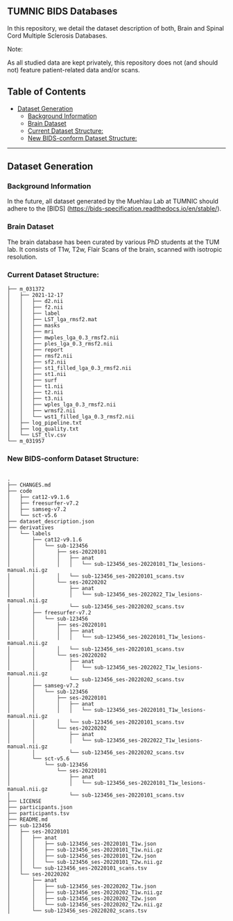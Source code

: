 ## TUMNIC BIDS Databases

In this repository, we detail the dataset description of both, Brain and Spinal Cord Multiple Sclerosis Databases.

Note:

As all studied data are kept privately, this repository does not (and should not) feature patient-related data and/or scans.

## Table of Contents

- [Dataset Generation](#dataset-generation)
  * [Background Information](#background-information)
  * [Brain Dataset](#brain-dataset)
  * [Current Dataset Structure:](#current-dataset-structure-)
  * [New BIDS-conform Dataset Structure:](#new-bids-conform-dataset-structure-)
  
- - -

## Dataset Generation
### Background Information 

In the future, all dataset generated by the Muehlau Lab at TUMNIC should adhere to the [BIDS] (https://bids-specification.readthedocs.io/en/stable/).

### Brain Dataset

The brain database has been curated by various PhD students at the TUM lab. It consists of T1w, T2w, Flair Scans of the brain, scanned with isotropic resolution.

### Current Dataset Structure:

```
├── m_031372
│   ├── 2021-12-17
│   │   ├── d2.nii
│   │   ├── f2.nii
│   │   ├── label
│   │   ├── LST_lga_rmsf2.mat
│   │   ├── masks
│   │   ├── mri
│   │   ├── mwples_lga_0.3_rmsf2.nii
│   │   ├── ples_lga_0.3_rmsf2.nii
│   │   ├── report
│   │   ├── rmsf2.nii
│   │   ├── sf2.nii
│   │   ├── st1_filled_lga_0.3_rmsf2.nii
│   │   ├── st1.nii
│   │   ├── surf
│   │   ├── t1.nii
│   │   ├── t2.nii
│   │   ├── t3.nii
│   │   ├── wples_lga_0.3_rmsf2.nii
│   │   ├── wrmsf2.nii
│   │   └── wst1_filled_lga_0.3_rmsf2.nii
│   ├── log_pipeline.txt
│   ├── log_quality.txt
│   └── LST_tlv.csv
└── m_031957
```


### New BIDS-conform Dataset Structure:

```

.
├── CHANGES.md
├── code
│   ├── cat12-v9.1.6
│   ├── freesurfer-v7.2
│   ├── samseg-v7.2
│   └── sct-v5.6
├── dataset_description.json
├── derivatives
│   └── labels
│       ├── cat12-v9.1.6
│       │   └── sub-123456
│       │       ├── ses-20220101
│       │       │   ├── anat
│       │       │   │   └── sub-123456_ses-20220101_T1w_lesions-manual.nii.gz
│       │       │   └── sub-123456_ses-20220101_scans.tsv
│       │       └── ses-20220202
│       │           ├── anat
│       │           │   └── sub-123456_ses-2022022_T1w_lesions-manual.nii.gz
│       │           └── sub-123456_ses-20220202_scans.tsv
│       ├── freesurfer-v7.2
│       │   └── sub-123456
│       │       ├── ses-20220101
│       │       │   ├── anat
│       │       │   │   └── sub-123456_ses-20220101_T1w_lesions-manual.nii.gz
│       │       │   └── sub-123456_ses-20220101_scans.tsv
│       │       └── ses-20220202
│       │           ├── anat
│       │           │   └── sub-123456_ses-2022022_T1w_lesions-manual.nii.gz
│       │           └── sub-123456_ses-20220202_scans.tsv
│       ├── samseg-v7.2
│       │   └── sub-123456
│       │       ├── ses-20220101
│       │       │   ├── anat
│       │       │   │   └── sub-123456_ses-20220101_T1w_lesions-manual.nii.gz
│       │       │   └── sub-123456_ses-20220101_scans.tsv
│       │       └── ses-20220202
│       │           ├── anat
│       │           │   └── sub-123456_ses-2022022_T1w_lesions-manual.nii.gz
│       │           └── sub-123456_ses-20220202_scans.tsv
│       └── sct-v5.6
│           └── sub-123456
│               └── ses-20220101
│                   ├── anat
│                   │   └── sub-123456_ses-20220101_T1w_lesions-manual.nii.gz
│                   └── sub-123456_ses-20220101_scans.tsv
├── LICENSE
├── participants.json
├── participants.tsv
├── README.md
├── sub-123456
│   ├── ses-20220101
│   │   ├── anat
│   │   │   ├── sub-123456_ses-20220101_T1w.json
│   │   │   ├── sub-123456_ses-20220101_T1w.nii.gz
│   │   │   ├── sub-123456_ses-20220101_T2w.json
│   │   │   └── sub-123456_ses-20220101_T2w.nii.gz
│   │   └── sub-123456_ses-20220101_scans.tsv
│   └── ses-20220202
│       ├── anat
│       │   ├── sub-123456_ses-20220202_T1w.json
│       │   ├── sub-123456_ses-20220202_T1w.nii.gz
│       │   ├── sub-123456_ses-20220202_T2w.json
│       │   └── sub-123456_ses-20220202_T2w.nii.gz
│       └── sub-123456_ses-20220202_scans.tsv


```

